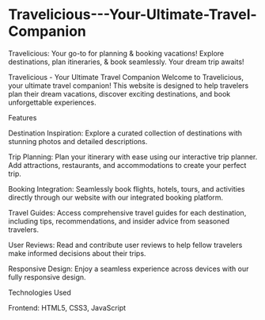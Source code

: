 # Travelicious---Your-Ultimate-Travel-Companion
Travelicious: Your go-to for planning &amp; booking vacations! Explore destinations, plan itineraries, &amp; book seamlessly. Your dream trip awaits!

Travelicious - Your Ultimate Travel Companion
Welcome to Travelicious, your ultimate travel companion! This website is designed to help travelers plan their dream vacations, discover exciting destinations, and book unforgettable experiences.

Features

Destination Inspiration: Explore a curated collection of destinations with stunning photos and detailed descriptions.

Trip Planning: Plan your itinerary with ease using our interactive trip planner. Add attractions, restaurants, and accommodations to create your perfect trip.

Booking Integration: Seamlessly book flights, hotels, tours, and activities directly through our website with our integrated booking platform.

Travel Guides: Access comprehensive travel guides for each destination, including tips, recommendations, and insider advice from seasoned travelers.

User Reviews: Read and contribute user reviews to help fellow travelers make informed decisions about their trips.

Responsive Design: Enjoy a seamless experience across devices with our fully responsive design.

Technologies Used

Frontend: 
HTML5, CSS3, JavaScript


